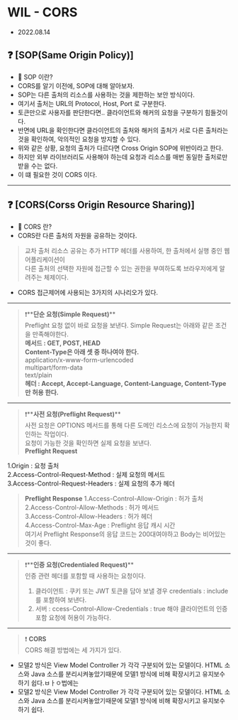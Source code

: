 
# WIL - CORS
- 2022.08.14

## ❓ [SOP(Same Origin Policy)]
- 📌 SOP 이란? <br>
- CORS를 알기 이전에, SOP에 대해 알아보자.<br>
- SOP는 다른 출처의 리소스를 사용하는 것을 제한하는 보안 방식이다.<br>
- 여기서 출처는 URL의 Protocol, Host, Port 로 구분한다.<br>
- 토큰만으로 사용자를 판단한다면.. 클라이언트와 해커의 요청을 구분하기 힘들것이다.<br>
- 반면에 URL을 확인한다면 클라이언트의 출처와 해커의 출처가 서로 다른 출처라는 것을 확인하여, 악의적인 요청을 방지할 수 있다.<br>
- 위와 같은 상황, 요청의 출처가 다르다면 Cross Origin SOP에 위반이라고 한다.<br>
- 하지만 외부 라이브러리도 사용해야 하는데 요청과 리소스를 매번 동일한 출처로만 받을 수는 없다.<br>
- 이 떄 필요한 것이 CORS 이다.
-----

## ❓ [CORS(Corss Origin Resource Sharing)]
- 📌 CORS 란? <br>
- CORS란 다른 출처의 자원을 공유하는 것이다.<br>
> 교차 출처 리소스 공유는 추가 HTTP 헤더를 사용하여, 한 출처에서 실행 중인 웹 어플리케이션이<br>
> 다른 출처의 선택한 자원에 접근할 수 있는 권한을 부여하도록 브라우저에게 알려주는 체제이다.<br>
- CORS 접근제어에 사용되는 3가지의 시나리오가 있다.<br>
-----
> ❗️**__단순 요청(Simple Request)__** <br>
> Preflight 요청 없이 바로 요청을 보낸다. Simple Request는 아래와 같은 조건을 만족해야한다. <br>
> **__메서드 : GET, POST, HEAD__** <br>
**__Content-Type은 아래 셋 중 하나여야 한다.__**<br>
application/x-www-form-urlencoded <br>
multipart/form-data <br>
text/plain <br>
**__헤더 : Accept, Accept-Language, Content-Language, Content-Type 만 허용 한다.__** <br>

-----

> ❗️**__사전 요청(Preflight Request)__** <br>
> 사전 요청은 OPTIONS 메서드를 통해 다른 도메인 리소스에 요청이 가능한지 확인하는 작업이다. <br>
> 요청이 가능한 것을 확인하면 실제 요청을 보낸다.<br>
> **__Preflight Request__**<br>
>
1.Origin : 요청 출처<br>
2.Access-Control-Request-Method : 실제 요청의 메서드<br>
3.Access-Control-Request-Headers : 실제 요청의 추가 헤더<br>

> **__Preflight Response__**
1.Access-Control-Allow-Origin : 허가 출처 <br>
2.Access-Control-Allow-Methods : 허가 메서드 <br>
3.Access-Control-Allow-Headers : 허가 헤더 <br>
4.Access-Control-Max-Age : Preflight 응답 캐시 시간 <br>
여기서 Preflight Response의 응답 코드는 200대여야하고 Body는 비어있는 것이 좋다.<br>

-----
> ❗️**__인증 요청(Credentialed Request)__** <br>
> 인증 관련 헤더를 포함할 때 사용하는 요청이다.
> 1. 클라이언트 : 쿠키 또는 JWT 토큰을 담아 보낼 경우 credentials : include 를 포함하여 보낸다.
> 2. 서버 : ccess-Control-Allow-Credentials : true 해야 클라이언트의 인증 포함 요청에 허용이 가능하다.

-----

> ❗️ **__CORS__** <br>
> CORS 해결 방법에는 세 가지가 있다.
> 

- 모델2 방식은 View Model Controller 가 각각 구분되어 있는 모델이다. HTML 소스와 Java 소스를 분리시켜놓았기때문에 모델1 방식에 비해 확장시키고 유지보수하기 쉽다.ㅂㅏㅇ법에는
- 모델2 방식은 View Model Controller 가 각각 구분되어 있는 모델이다. HTML 소스와 Java 소스를 분리시켜놓았기때문에 모델1 방식에 비해 확장시키고 유지보수하기 쉽다.
